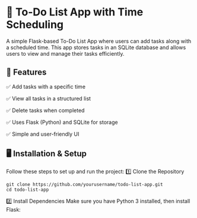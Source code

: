 # 📝 To-Do List App with Time Scheduling
A simple Flask-based To-Do List App where users can add tasks along with a scheduled time. This app stores tasks in an SQLite database and allows users to view and manage their tasks efficiently.

## 🚀 Features

✅ Add tasks with a specific time

✅ View all tasks in a structured list

✅ Delete tasks when completed

✅ Uses Flask (Python) and SQLite for storage

✅ Simple and user-friendly UI


## 🖥️ Installation & Setup
Follow these steps to set up and run the project:
1️⃣ Clone the Repository
```
git clone https://github.com/yourusername/todo-list-app.git
cd todo-list-app
```
2️⃣ Install Dependencies
Make sure you have Python 3 installed, then install Flask:
```
